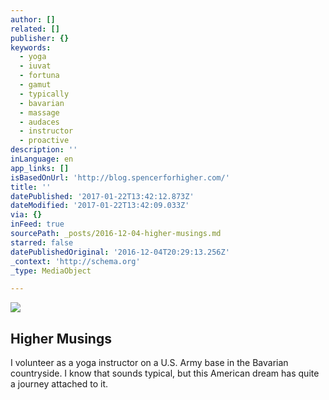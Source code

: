 ```yaml
---
author: []
related: []
publisher: {}
keywords:
  - yoga
  - iuvat
  - fortuna
  - gamut
  - typically
  - bavarian
  - massage
  - audaces
  - instructor
  - proactive
description: ''
inLanguage: en
app_links: []
isBasedOnUrl: 'http://blog.spencerforhigher.com/'
title: ''
datePublished: '2017-01-22T13:42:12.873Z'
dateModified: '2017-01-22T13:42:09.033Z'
via: {}
inFeed: true
sourcePath: _posts/2016-12-04-higher-musings.md
starred: false
datePublishedOriginal: '2016-12-04T20:29:13.256Z'
_context: 'http://schema.org'
_type: MediaObject

---
```

![](https://the-grid-user-content.s3-us-west-2.amazonaws.com/0b663e04-f878-47c2-b5fb-d92f1916acab.jpg)

<article style=""><h1>Higher Musings</h1><p>I volunteer as a yoga instructor on a U.S. Army base in the Bavarian countryside. I know that sounds typical, but this American dream has quite a journey attached to it.</p></article>